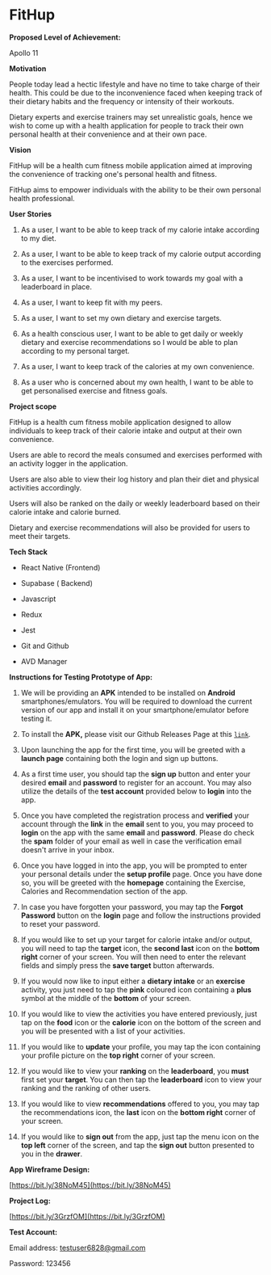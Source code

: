 # FitHup

**Proposed Level of Achievement:**

Apollo 11

**Motivation**

People today lead a hectic lifestyle and have no time to take charge of
their health. This could be due to the inconvenience faced when keeping
track of their dietary habits and the frequency or intensity of their
workouts.

Dietary experts and exercise trainers may set unrealistic goals, hence
we wish to come up with a health application for people to track their
own personal health at their convenience and at their own pace.


**Vision**

FitHup will be a health cum fitness mobile application aimed at
improving the convenience of tracking one's personal health and fitness.

FitHup aims to empower individuals with the ability to be their own
personal health professional.


**User Stories**

1.  As a user, I want to be able to keep track of my calorie intake according to my diet.

2.  As a user, I want to be able to keep track of my calorie output according to the exercises performed.

3.  As a user, I want to be incentivised to work towards my goal with a leaderboard in place.

4.  As a user, I want to keep fit with my peers.

5.  As a user, I want to set my own dietary and exercise targets.

6.  As a health conscious user, I want to be able to get daily or weekly dietary and exercise recommendations so I would be able to plan according to my personal target.

7.  As a user, I want to keep track of the calories at my own convenience.

8.  As a user who is concerned about my own health, I want to be able to get personalised exercise and fitness goals.


**Project scope**

FitHup is a health cum fitness mobile application designed to allow
individuals to keep track of their calorie intake and output at their
own convenience.

Users are able to record the meals consumed and exercises performed with
an activity logger in the application.

Users are also able to view their log history and plan their diet and
physical activities accordingly.

Users will also be ranked on the daily or weekly leaderboard based on
their calorie intake and calorie burned.

Dietary and exercise recommendations will also be provided for users to
meet their targets.


**Tech Stack**

-   React Native (Frontend)

-   Supabase ( Backend)

-   Javascript

-   Redux

-   Jest

-   Git and Github

-   AVD Manager


**Instructions for Testing Prototype of App:**

1.  We will be providing an **APK** intended to be installed on
    **Android** smartphones/emulators. You will be required to
    download the current version of our app and install it on your
    smartphone/emulator before testing it.

2.  To install the **APK,** please visit our Github Releases Page at this [`link`](https://github.com/Aloynz/FitHup/releases).

3.  Upon launching the app for the first time, you will be greeted with
    a **launch page** containing both the login and sign up buttons.

4.  As a first time user, you should tap the **sign up** button and
    enter your desired **email** and **password** to register for an
    account. You may also utilize the details of the **test account**
    provided below to **login** into the app.

5.  Once you have completed the registration process and **verified**
    your account through the **link** in the **email** sent to you,
    you may proceed to **login** on the app with the same **email**
    and **password**. Please do check the **spam** folder of your
    email as well in case the verification email doesn't arrive in
    your inbox.

6.  Once you have logged in into the app, you will be prompted to enter
    your personal details under the **setup profile** page. Once you
    have done so, you will be greeted with the **homepage** containing
    the Exercise, Calories and Recommendation section of the app.

7.  In case you have forgotten your password, you may tap the **Forgot
    Password** button on the **login** page and follow the
    instructions provided to reset your password.

8.  If you would like to set up your target for calorie intake and/or
    output, you will need to tap the **target** icon, the **second
    last** icon on the **bottom right** corner of your screen. You
    will then need to enter the relevant fields and simply press the
    **save target** button afterwards.

9.  If you would now like to input either a **dietary intake** or an
    **exercise** activity, you just need to tap the **pink** coloured
    icon containing a **plus** symbol at the middle of the **bottom**
    of your screen.

10. If you would like to view the activities you have entered
    previously, just tap on the **food** icon or the **calorie** icon
    on the bottom of the screen and you will be presented with a list
    of your activities.

11. If you would like to **update** your profile, you may tap the icon
    containing your profile picture on the **top right** corner of
    your screen.

12. If you would like to view your **ranking** on the **leaderboard**,
    you **must** first set your **target**. You can then tap the
    **leaderboard** icon to view your ranking and the ranking of other
    users.

13. If you would like to view **recommendations** offered to you, you
    may tap the recommendations icon, the **last** icon on the
    **bottom right** corner of your screen.

14. If you would like to **sign out** from the app, just tap the menu
    icon on the **top left** corner of the screen, and tap the **sign
    out** button presented to you in the **drawer**.


**App Wireframe Design:**

[https://bit.ly/38NoM45](https://bit.ly/38NoM45)

**Project Log:**

[https://bit.ly/3GrzfOM](https://bit.ly/3GrzfOM)

**Test Account:**

Email address:
[testuser6828@gmail.com](mailto:testuser6828@gmail.com)

Password: 123456
